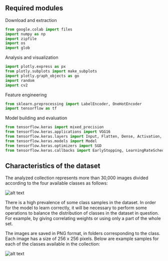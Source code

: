 
## Required modules

Download and extraction
```python
from google.colab import files
import numpy as np
import zipfile
import os
import glob
```

Analysis and visualization
```python
import plotly.express as px
from plotly.subplots import make_subplots
import plotly.graph_objects as go
import random
import cv2
```

Feature engineering
```python
from sklearn.preprocessing import LabelEncoder, OneHotEncoder
import tensorflow as tf
```

Model building and evaluation
```python
from tensorflow.keras import mixed_precision
from tensorflow.keras.applications import VGG16
from tensorflow.keras.layers import Input, Flatten, Dense, Activation, BatchNormalization, Dropout
from tensorflow.keras.models import Model
from tensorflow.keras.optimizers import SGD
from tensorflow.keras.callbacks import EarlyStopping, LearningRateScheduler, ModelCheckpoint
```

## Characteristics of the dataset

The analyzed collection represents more than 30,000 images divided according to the four available classes as follows:

![alt text](https://github.com/WojciechKubak/CNN_VGG16_XRAY/blob/main/Images/class_distribution.png?raw=true)

There is a high prevalence of some class samples in the dataset. In order for the model to learn correctly, it will be necessary to perform some operations to balance the distribution of classes in the dataset in question. For example, by giving correlating weights or using only a part of the whole set. 

The images are saved in PNG format, in folders corresponding to the class. Each image has a size of 256 x 256 pixels. Below are example samples for each of the classes available in the collection:

![alt text](https://github.com/WojciechKubak/CNN_VGG16_XRAY/blob/main/Images/random_samples.png?raw=true)


